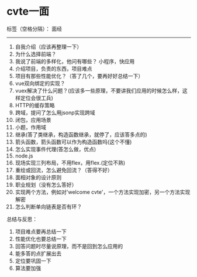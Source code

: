 ﻿# cvte一面

标签（空格分隔）： 面经

---

1. 自我介绍（应该再整理一下）
2. 为什么选择前端？
3. 我说了前端的多样化，他问有哪些？
    小程序，快应用
4. 介绍项目，负责的东西，项目难点
5. 项目有那些性能优化？（答了几个，要再好好总结一下）
6. vue双向绑定的实现？
7. vuex解决了什么问题？(应该多一些原理，不要讲我们应用的时候怎么样，这样定位会很工兵)
8. HTTP的缓存策略
9. 跨域，提问了怎么用jsonp实现跨域
10. 闭包，应用场景
11. 小题，作用域
12. 继承(答了类继承，构造函数继承，就停了，应该答多点的)
13. 箭头函数，箭头函数可以作为构造函数吗(这个不懂)
14. 怎么实现事件代理(答怎么做，优点)
15. node.js
16. 现场实现三列布局，不用flex，用flex.(定位不熟)
17. 重绘或回流，怎么避免回流？（答得不好）
18. 面相对象的设计原则
19. 职业规划（没有怎么答好）
20. 实现两个方法，例如对'welcome cvte'，一个方法实现加密，另一个方法实现解密
21. 怎么判断单向链表是否有环？

总结与反思： 
1. 项目难点要再总结一下
2. 性能优化也要总结一下
3. 回答问题时尽量说原理，而不是回到怎么应用的
4. 能多答的点扩展出去
5. 定位要巩固一下
6. 算法要加强
